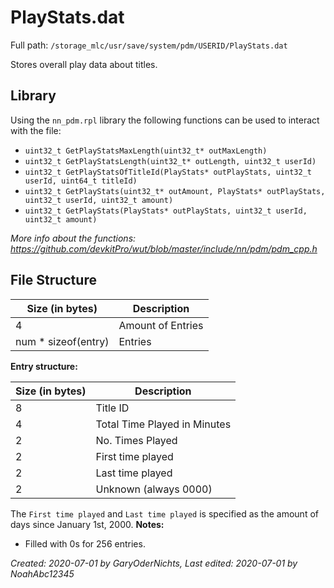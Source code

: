 # PlayStats.dat
Full path: `/storage_mlc/usr/save/system/pdm/USERID/PlayStats.dat`

Stores overall play data about titles.
<br>

<h2>Library</h2>

Using the `nn_pdm.rpl` library the following functions can be used to interact with the file:  
* `uint32_t GetPlayStatsMaxLength(uint32_t* outMaxLength)`
* `uint32_t GetPlayStatsLength(uint32_t* outLength, uint32_t userId)`
* `uint32_t GetPlayStatsOfTitleId(PlayStats* outPlayStats, uint32_t userId, uint64_t titleId)`
* `uint32_t GetPlayStats(uint32_t* outAmount, PlayStats* outPlayStats, uint32_t userId, uint32_t amount)`
* `uint32_t GetPlayStats(PlayStats* outPlayStats, uint32_t userId, uint32_t amount)`

<i>More info about the functions: https://github.com/devkitPro/wut/blob/master/include/nn/pdm/pdm_cpp.h</i>

<h2>File Structure</h2>

| Size (in bytes)     | Description       |
| ------------------- | ----------------- |
| 4                   | Amount of Entries |
| num * sizeof(entry) | Entries           |  

<b>Entry structure:</b>

| Size (in bytes) | Description                  |
| --------------- | ---------------------------- |
| 8               | Title ID                     |
| 4               | Total Time Played in Minutes |
| 2               | No. Times Played             |
| 2               | First time played            |
| 2               | Last time played             |
| 2               | Unknown (always 0000)        |   

The `First time played` and `Last time played` is specified as the amount of days since January 1st, 2000.
<b>Notes:</b>

* Filled with 0s for 256 entries.

<i>Created: 2020-07-01 by GaryOderNichts, Last edited: 2020-07-01 by NoahAbc12345</i>
